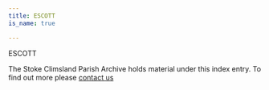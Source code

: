 ```yaml
---
title: ESCOTT
is_name: true

---
```


ESCOTT


The Stoke Climsland Parish Archive holds material under this index entry. To find out more please [contact us](/contact/)
